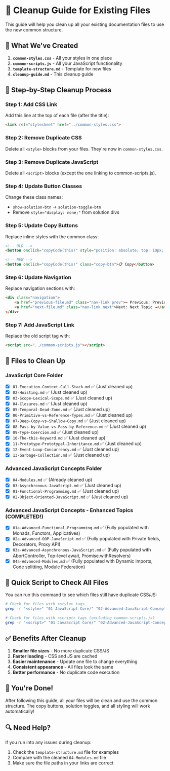 # 🧹 Cleanup Guide for Existing Files

This guide will help you clean up all your existing documentation files to use the new common structure.

## 🎯 What We've Created

1. **`common-styles.css`** - All your styles in one place
2. **`common-scripts.js`** - All your JavaScript functionality
3. **`template-structure.md`** - Template for new files
4. **`cleanup-guide.md`** - This cleanup guide

## 🔧 Step-by-Step Cleanup Process

### Step 1: Add CSS Link
Add this line at the top of each file (after the title):
```html
<link rel="stylesheet" href="../common-styles.css">
```

### Step 2: Remove Duplicate CSS
Delete all `<style>` blocks from your files. They're now in `common-styles.css`.

### Step 3: Remove Duplicate JavaScript
Delete all `<script>` blocks (except the one linking to common-scripts.js).

### Step 4: Update Button Classes
Change these class names:
- `show-solution-btn` → `solution-toggle-btn`
- Remove `style="display: none;"` from solution divs

### Step 5: Update Copy Buttons
Replace inline styles with the common class:
```html
<!-- OLD -->
<button onclick="copyCode(this)" style="position: absolute; top: 10px; right: 10px; background: #007acc; color: white; border: none; border-radius: 4px; padding: 5px 10px; cursor: pointer; font-size: 12px;">📋 Copy</button>

<!-- NEW -->
<button onclick="copyCode(this)" class="copy-btn">📋 Copy</button>
```

### Step 6: Update Navigation
Replace navigation sections with:
```html
<div class="navigation">
    <a href="previous-file.md" class="nav-link prev">← Previous: Previous Topic</a>
    <a href="next-file.md" class="nav-link next">Next: Next Topic →</a>
</div>
```

### Step 7: Add JavaScript Link
Replace the old script tag with:
```html
<script src="../common-scripts.js"></script>
```

## 📁 Files to Clean Up

### JavaScript Core Folder
- [x] `01-Execution-Context-Call-Stack.md` ✅ (Just cleaned up)
- [x] `02-Hoisting.md` ✅ (Just cleaned up)
- [x] `03-Scope-Lexical-Scope.md` ✅ (Just cleaned up)
- [x] `04-Closures.md` ✅ (Just cleaned up)
- [x] `05-Temporal-Dead-Zone.md` ✅ (Just cleaned up)
- [x] `06-Primitive-vs-Reference-Types.md` ✅ (Just cleaned up)
- [x] `07-Deep-Copy-vs-Shallow-Copy.md` ✅ (Just cleaned up)
- [x] `08-Pass-by-Value-vs-Pass-by-Reference.md` ✅ (Just cleaned up)
- [x] `09-Type-Coercion.md` ✅ (Just cleaned up)
- [x] `10-The-this-Keyword.md` ✅ (Just cleaned up)
- [x] `11-Prototype-Prototypal-Inheritance.md` ✅ (Just cleaned up)
- [x] `12-Event-Loop-Concurrency.md` ✅ (Just cleaned up)
- [x] `13-Garbage-Collection.md` ✅ (Just cleaned up)

### Advanced JavaScript Concepts Folder
- [x] `04-Modules.md` ✅ (Already cleaned up)
- [x] `03-Asynchronous-JavaScript.md` ✅ (Just cleaned up)
- [x] `01-Functional-Programming.md` ✅ (Just cleaned up)
- [x] `02-Object-Oriented-JavaScript.md` ✅ (Just cleaned up)

### Advanced JavaScript Concepts - Enhanced Topics (COMPLETED!)
- [x] `01a-Advanced-Functional-Programming.md` ✅ (Fully populated with Monads, Functors, Applicatives)
- [x] `02a-Advanced-OOP-JavaScript.md` ✅ (Fully populated with Private fields, Decorators, Proxy API)
- [x] `03a-Advanced-Asynchronous-JavaScript.md` ✅ (Fully populated with AbortController, Top-level await, Promise.withResolvers)
- [x] `04a-Advanced-Modules.md` ✅ (Fully populated with Dynamic imports, Code splitting, Module Federation)

## 🚀 Quick Script to Check All Files

You can run this command to see which files still have duplicate CSS/JS:

```bash
# Check for files with <style> tags
grep -r "<style>" "01 JavaScript Core/" "02-Advanced-JavaScript-Concepts/"

# Check for files with <script> tags (excluding common-scripts.js)
grep -r "<script>" "01 JavaScript Core/" "02-Advanced-JavaScript-Concepts/" | grep -v "common-scripts.js"
```

## ✅ Benefits After Cleanup

1. **Smaller file sizes** - No more duplicate CSS/JS
2. **Faster loading** - CSS and JS are cached
3. **Easier maintenance** - Update one file to change everything
4. **Consistent appearance** - All files look the same
5. **Better performance** - No duplicate code execution

## 🎉 You're Done!

After following this guide, all your files will be clean and use the common structure. The copy buttons, solution toggles, and all styling will work automatically!

## 🔍 Need Help?

If you run into any issues during cleanup:
1. Check the `template-structure.md` file for examples
2. Compare with the cleaned `04-Modules.md` file
3. Make sure the file paths in your links are correct
